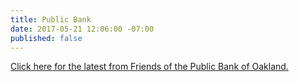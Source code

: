 ```yaml
---
title: Public Bank
date: 2017-05-21 12:06:00 -07:00
published: false
---
```


[Click here for the latest from Friends of the Public Bank of Oakland.](https://friendsofpublicbankofoakland.org/next-meeting-and-other-events/)

